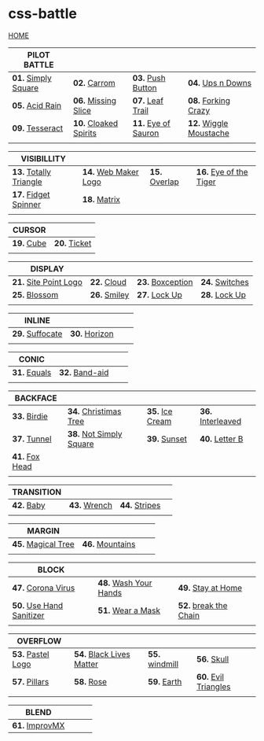 
# css-battle

 [HOME](https://josimarmg.github.io/css-battle/)

|PILOT BATTLE||||
|--|--|--|--|
|**01.** [Simply Square](https://josimarmg.github.io/css-battle/01-pilot-battle/01-simply-square.html) |**02.** [Carrom](https://josimarmg.github.io/css-battle/01-pilot-battle/02-carrom.html) |**03.** [Push Button](https://josimarmg.github.io/css-battle/01-pilot-battle/03-push-button.html) |**04.** [Ups n Downs](https://josimarmg.github.io/css-battle/01-pilot-battle/04-ups-n-downs.html) |
**05.** [Acid Rain](https://josimarmg.github.io/css-battle/01-pilot-battle/05-acid-rain.html)|**06.** [Missing Slice](https://josimarmg.github.io/css-battle/01-pilot-battle/06-missing-slice.html) |**07.** [Leaf Trail](https://josimarmg.github.io/css-battle/01-pilot-battle/07-leafy-trail.html) |**08.** [Forking Crazy](https://josimarmg.github.io/css-battle/01-pilot-battle/08-forking-crazy.html) |
**09.** [Tesseract](https://josimarmg.github.io/css-battle/01-pilot-battle/09-tesseract.html) |**10.** [Cloaked Spirits](https://josimarmg.github.io/css-battle/01-pilot-battle/10-cloaked-spirits.html)| **11.** [Eye of Sauron](https://josimarmg.github.io/css-battle/01-pilot-battle/11-eye-of-sauron.html) |**12.** [Wiggle Moustache](https://josimarmg.github.io/css-battle/01-pilot-battle/12-wiggly-moustache.html) |
|||||

|VISIBILLITY| | | |
|--|--|--|--|
|**13.** [Totally Triangle](https://josimarmg.github.io/css-battle/02-visibility/13-totally-triangle.html) |**14.** [Web Maker Logo](https://josimarmg.github.io/css-battle/02-visibility/14-web-maker-logo.html) |**15.** [Overlap](https://josimarmg.github.io/css-battle/02-visibility/15-overlap.html) |**16.** [Eye of the Tiger](https://josimarmg.github.io/css-battle/02-visibility/16-eye-of-the-tiger.html) |
**17.** [Fidget Spinner](https://josimarmg.github.io/css-battle/02-visibility/17-fidget-spinner.html) | **18.** [Matrix](https://josimarmg.github.io/css-battle/02-visibility/18-matrix.html) |
|||||

|CURSOR| |
|--|--|
|**19.** [Cube](https://josimarmg.github.io/css-battle/03-cursor/19-cube.html) | **20.** [Ticket](https://josimarmg.github.io/css-battle/03-cursor/20-ticket.html) |
|||

|DISPLAY| | | |
|--|--|--|--|
**21.** [Site Point Logo](https://josimarmg.github.io/css-battle/04-display/21-sitepointlogo.html) | **22.** [Cloud](https://josimarmg.github.io/css-battle/04-display/22-cloud.html) | **23.** [Boxception](https://josimarmg.github.io/css-battle/04-display/23-boxception.html) |**24.** [Switches](https://josimarmg.github.io/css-battle/04-display/24-switches.html) |
**25.** [Blossom](https://josimarmg.github.io/css-battle/04-display/25-blossom.html) |**26.** [Smiley](https://josimarmg.github.io/css-battle/04-display/26-smiley.html) | **27.** [Lock Up](https://josimarmg.github.io/css-battle/04-display/27-lock-up.html) |**28.** [Lock Up](https://josimarmg.github.io/css-battle/04-display/28-cups-balls.html) |
|||

|INLINE| | | |
|--|--|--|--|
**29.** [Suffocate](https://josimarmg.github.io/css-battle/05-inline/29-suffocate.html) | **30.** [Horizon](https://josimarmg.github.io/css-battle/05-inline/30-horizon.html) |
|||

|CONIC| | | |
|--|--|--|--|
**31.** [Equals](https://josimarmg.github.io/css-battle/06-conic/31-equals.html) | **32.** [Band-aid](https://josimarmg.github.io/css-battle/06-conic/32-band-aid.html) |
|||

|BACKFACE| | | |
|--|--|--|--|
**33.** [Birdie](https://josimarmg.github.io/css-battle/07-backface/33-birdie.html) | **34.** [Christimas Tree](https://josimarmg.github.io/css-battle/07-backface/34-christmas-tree.html) | **35.** [Ice Cream](https://josimarmg.github.io/css-battle/07-backface/35-ice-cream.html)| **36.** [Interleaved](https://josimarmg.github.io/css-battle/07-backface/36-interleaved.html)|
**37.** [Tunnel](https://josimarmg.github.io/css-battle/07-backface/37-tunnel.html)| **38.** [Not Simply Square](https://josimarmg.github.io/css-battle/07-backface/38-not-simply-square.html)| **39.** [Sunset](https://josimarmg.github.io/css-battle/07-backface/39-sunset.html)| **40.** [Letter B](https://josimarmg.github.io/css-battle/07-backface/40-letter-b.html)|
**41.** [Fox Head](https://josimarmg.github.io/css-battle/07-backface/41-fox-head.html)|
|||

|TRANSITION| | | |
|--|--|--|--|
**42.** [Baby](https://josimarmg.github.io/css-battle/08-transition/42-baby.html)| **43.** [Wrench](https://josimarmg.github.io/css-battle/08-transition/43-wrench.html)| **44.** [Stripes](https://josimarmg.github.io/css-battle/08-transition/44-stripes.html)|
|||

|MARGIN| | | |
|--|--|--|--|
**45.** [Magical Tree](https://josimarmg.github.io/css-battle/09-margin/45-magical-tree.html)|**46.** [Mountains](https://josimarmg.github.io/css-battle/10-block/46-mountains.html)|
|||

|BLOCK| | | |
|--|--|--|--|
**47.** [Corona Virus](https://josimarmg.github.io/css-battle/10-block/47-corona-virus.html)| **48.** [Wash Your Hands](https://josimarmg.github.io/css-battle/10-block/48-wash-your-hands.html)| **49.** [Stay at Home](https://josimarmg.github.io/css-battle/10-block/49-stay-at-home.html)|
**50.** [Use Hand Sanitizer](https://josimarmg.github.io/css-battle/10-block/50-use-hand-sanitizer.html)| **51.** [Wear a Mask](https://josimarmg.github.io/css-battle/10-block/51-wear-a-mask.html)| **52.** [break the Chain](https://josimarmg.github.io/css-battle/10-block/52-break-the-chain.html)
|||

|OVERFLOW| | | |
|--|--|--|--|
**53.** [Pastel Logo](https://josimarmg.github.io/css-battle/11-overflow/53-pastel-logo.html)| **54.** [Black Lives Matter](https://josimarmg.github.io/css-battle/11-overflow/54-black-lives-matter.html)| **55.** [windmill](https://josimarmg.github.io/css-battle/11-overflow/55-windmill.html)| **56.** [Skull](https://josimarmg.github.io/css-battle/11-overflow/56-skull.html)|
**57.** [Pillars](https://josimarmg.github.io/css-battle/11-overflow/57-pillars.html)| **58.** [Rose](https://josimarmg.github.io/css-battle/11-overflow/58-rose.html)| **59.** [Earth](https://josimarmg.github.io/css-battle/11-overflow/59-earth.html)| **60.** [Evil Triangles](https://josimarmg.github.io/css-battle/11-overflow/60-evil-triangles.html)|
|||

|BLEND| | | |
|--|--|--|--|
**61.** [ImprovMX](https://josimarmg.github.io/css-battle/12-blend/61-improvmx.html)|
